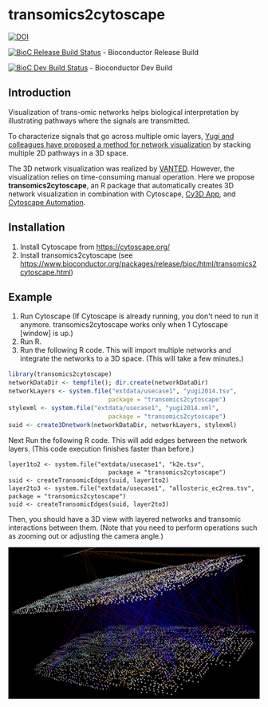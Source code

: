 # transomics2cytoscape

[![DOI](https://zenodo.org/badge/DOI/10.5281/zenodo.8201898.svg)](https://doi.org/10.5281/zenodo.8201898)

[![BioC Release Build Status](http://bioconductor.org/shields/build/release/bioc/transomics2cytoscape.svg)](http://bioconductor.org/checkResults/release/bioc-LATEST/transomics2cytoscape/) - Bioconductor Release Build

[![BioC Dev Build Status](http://bioconductor.org/shields/build/devel/bioc/transomics2cytoscape.svg)](http://bioconductor.org/checkResults/devel/bioc-LATEST/transomics2cytoscape/) - Bioconductor Dev Build

## Introduction

Visualization of trans-omic networks helps biological interpretation by
illustrating pathways where the signals are transmitted.

To characterize signals that go across multiple omic layers, [Yugi and
colleagues have proposed a method for network visualization](https://pubmed.ncbi.nlm.nih.gov/25131207/)
by stacking multiple 2D pathways in a 3D space.

The 3D network visualization was realized by [VANTED](https://www.cls.uni-konstanz.de/software/vanted/).
However, the visualization relies on time-consuming manual operation.
Here we propose **transomics2cytoscape**, an R package that automatically creates
3D network visualization in combination with
Cytoscape, [Cy3D App](http://apps.cytoscape.org/apps/cy3d), and
[Cytoscape Automation](https://genomebiology.biomedcentral.com/articles/10.1186/s13059-019-1758-4).

## Installation

1. Install Cytoscape from https://cytoscape.org/
2. Install transomics2cytoscape (see https://www.bioconductor.org/packages/release/bioc/html/transomics2cytoscape.html)

## Example

1. Run Cytoscape (If Cytoscape is already running, you don't need to run it anymore. transomics2cytoscape works only when 1 Cytoscape [window] is up.)
2. Run R.
3. Run the following R code. This will import multiple networks and integrate the networks to a 3D space. (This will take a few minutes.)

```R
library(transomics2cytoscape)
networkDataDir <- tempfile(); dir.create(networkDataDir)
networkLayers <- system.file("extdata/usecase1", "yugi2014.tsv",
                            package = "transomics2cytoscape")
stylexml <- system.file("extdata/usecase1", "yugi2014.xml",
                            package = "transomics2cytoscape")
suid <- create3Dnetwork(networkDataDir, networkLayers, stylexml)
```

Next Run the following R code. This will add edges between the network layers. (This code execution finishes faster than before.)

```
layer1to2 <- system.file("extdata/usecase1", "k2e.tsv",
                            package = "transomics2cytoscape")
suid <- createTransomicEdges(suid, layer1to2)
layer2to3 <- system.file("extdata/usecase1", "allosteric_ec2rea.tsv", package = "transomics2cytoscape")
suid <- createTransomicEdges(suid, layer2to3)
```

Then, you should have a 3D view with layered networks and transomic
interactions between them.
(Note that you need to perform operations such as zooming out or adjusting the
camera angle.)

![allosteric_result](man/figures/yugi2014.png)
